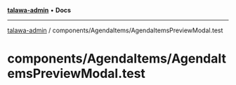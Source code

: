[**talawa-admin**](../../../README.md) • **Docs**

***

[talawa-admin](../../../modules.md) / components/AgendaItems/AgendaItemsPreviewModal.test

# components/AgendaItems/AgendaItemsPreviewModal.test
